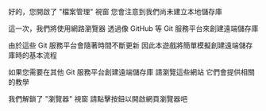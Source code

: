 好的，您開啟了 "檔案管理" 視窗
您會注意到我們尚未建立本地儲存庫

這一次，我們將使用網路瀏覽器
透過像 GitHub 等 Git 服務平台來創建遠端儲存庫

由於這些 Git 服務平台會隨著時間不斷更新
因此本遊戲將簡單模擬創建遠端儲存庫時的基本流程

如果您需要在其他 Git 服務平台創建遠端儲存庫
請瀏覽這些網站
它們會提供相關的教學

我們解鎖了 "瀏覽器" 視窗
請點擊按鈕以開啟網頁瀏覽器吧